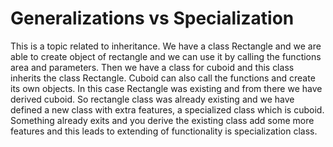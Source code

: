 # Generalizations vs Specialization

This is a topic related to inheritance. We have a class Rectangle and we are able to create object of rectangle and we can use it by calling the functions area and parameters. Then we have a class for cuboid and this class inherits the class Rectangle. Cuboid can also call the functions and create its own objects. In this case Rectangle was existing and from there we have derived cuboid. So rectangle class was already existing and we have defined a new class with extra features, a specialized class which is cuboid.  Something already exits and you derive the existing class add some more features and this leads to extending of functionality is specialization class.

